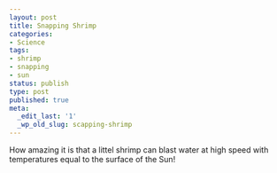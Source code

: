 ```yaml
---
layout: post
title: Snapping Shrimp
categories:
- Science
tags:
- shrimp
- snapping
- sun
status: publish
type: post
published: true
meta:
  _edit_last: '1'
  _wp_old_slug: scapping-shrimp
---
```

How amazing it is that a littel shrimp can blast water at high speed with temperatures equal to the surface of the Sun!

<object width="425" height="344"><param name="movie" value="http://www.youtube.com/v/eKPrGxB1Kzc&hl=en&fs=1"></param><param name="allowFullScreen" value="true"></param><param name="allowscriptaccess" value="always"></param><embed src="http://www.youtube.com/v/eKPrGxB1Kzc&hl=en&fs=1" type="application/x-shockwave-flash" allowscriptaccess="always" allowfullscreen="true" width="425" height="344"></embed></object>
